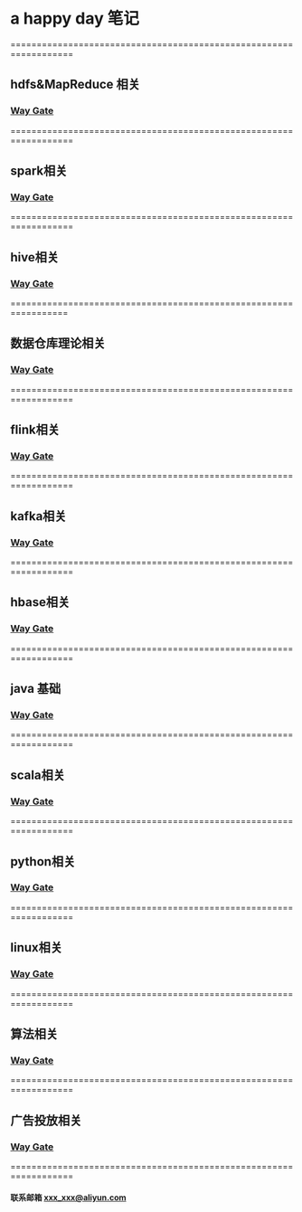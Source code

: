 # a happy day  笔记
==================================================================  

## hdfs&MapReduce 相关  
### [Way Gate](/hdfs/hdfs.md)  
==================================================================  
## spark相关  
### [Way Gate](/spark/spark.md)  
==================================================================  
## hive相关  
### [Way Gate](/hive/hive.md)  
=================================================================  
## 数据仓库理论相关  
### [Way Gate](/database/database.md)
==================================================================  
## flink相关  
### [Way Gate](/flink/flink.md)
==================================================================  
## kafka相关  
### [Way Gate](/kafka/kafka.md)
==================================================================  
## hbase相关  
### [Way Gate](/hbase/hbase.md)
==================================================================  
## java 基础  
### [Way Gate](/java/java.md)
==================================================================  
## scala相关  
### [Way Gate](/scala/scala.md)
==================================================================  
## python相关  
### [Way Gate](/python/python.md)
==================================================================  
## linux相关  
### [Way Gate](/linux/linux.md)
==================================================================  
## 算法相关  
### [Way Gate](/algorithm/algorithm.md)
==================================================================    

## 广告投放相关
### [Way Gate](/algorithm/algorithm.md)
==================================================================    

#### 联系邮箱 xxx_xxx@aliyun.com



